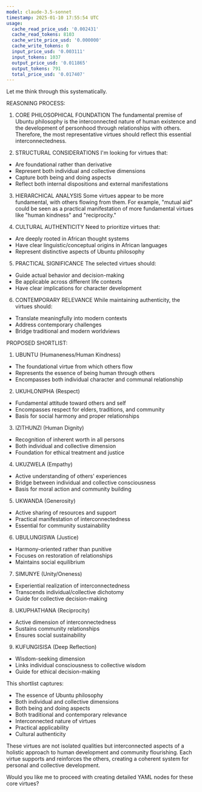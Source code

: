 ```yaml
---
model: claude-3.5-sonnet
timestamp: 2025-01-10 17:55:54 UTC
usage:
  cache_read_price_usd: '0.002431'
  cache_read_tokens: 8103
  cache_write_price_usd: '0.000000'
  cache_write_tokens: 0
  input_price_usd: '0.003111'
  input_tokens: 1037
  output_price_usd: '0.011865'
  output_tokens: 791
  total_price_usd: '0.017407'
---
```


Let me think through this systematically.

REASONING PROCESS:

1. CORE PHILOSOPHICAL FOUNDATION
The fundamental premise of Ubuntu philosophy is the interconnected nature of human existence and the development of personhood through relationships with others. Therefore, the most representative virtues should reflect this essential interconnectedness.

2. STRUCTURAL CONSIDERATIONS
I'm looking for virtues that:
- Are foundational rather than derivative
- Represent both individual and collective dimensions
- Capture both being and doing aspects
- Reflect both internal dispositions and external manifestations

3. HIERARCHICAL ANALYSIS
Some virtues appear to be more fundamental, with others flowing from them. For example, "mutual aid" could be seen as a practical manifestation of more fundamental virtues like "human kindness" and "reciprocity."

4. CULTURAL AUTHENTICITY
Need to prioritize virtues that:
- Are deeply rooted in African thought systems
- Have clear linguistic/conceptual origins in African languages
- Represent distinctive aspects of Ubuntu philosophy

5. PRACTICAL SIGNIFICANCE
The selected virtues should:
- Guide actual behavior and decision-making
- Be applicable across different life contexts
- Have clear implications for character development

6. CONTEMPORARY RELEVANCE
While maintaining authenticity, the virtues should:
- Translate meaningfully into modern contexts
- Address contemporary challenges
- Bridge traditional and modern worldviews

PROPOSED SHORTLIST:

1. UBUNTU (Humaneness/Human Kindness)
- The foundational virtue from which others flow
- Represents the essence of being human through others
- Encompasses both individual character and communal relationship

2. UKUHLONIPHA (Respect)
- Fundamental attitude toward others and self
- Encompasses respect for elders, traditions, and community
- Basis for social harmony and proper relationships

3. IZITHUNZI (Human Dignity)
- Recognition of inherent worth in all persons
- Both individual and collective dimension
- Foundation for ethical treatment and justice

4. UKUZWELA (Empathy)
- Active understanding of others' experiences
- Bridge between individual and collective consciousness
- Basis for moral action and community building

5. UKWANDA (Generosity)
- Active sharing of resources and support
- Practical manifestation of interconnectedness
- Essential for community sustainability

6. UBULUNGISWA (Justice)
- Harmony-oriented rather than punitive
- Focuses on restoration of relationships
- Maintains social equilibrium

7. SIMUNYE (Unity/Oneness)
- Experiential realization of interconnectedness
- Transcends individual/collective dichotomy
- Guide for collective decision-making

8. UKUPHATHANA (Reciprocity)
- Active dimension of interconnectedness
- Sustains community relationships
- Ensures social sustainability

9. KUFUNGISISA (Deep Reflection)
- Wisdom-seeking dimension
- Links individual consciousness to collective wisdom
- Guide for ethical decision-making

This shortlist captures:
- The essence of Ubuntu philosophy
- Both individual and collective dimensions
- Both being and doing aspects
- Both traditional and contemporary relevance
- Interconnected nature of virtues
- Practical applicability
- Cultural authenticity

These virtues are not isolated qualities but interconnected aspects of a holistic approach to human development and community flourishing. Each virtue supports and reinforces the others, creating a coherent system for personal and collective development.

Would you like me to proceed with creating detailed YAML nodes for these core virtues?
